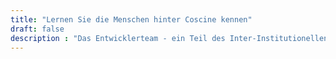 ```yaml
---
title: "Lernen Sie die Menschen hinter Coscine kennen"
draft: false
description : "Das Entwicklerteam - ein Teil des Inter-Institutionellen Forschungsdatenmanagementteams der RWTH Aachen."
---
```


